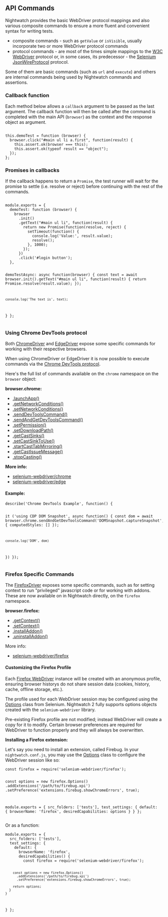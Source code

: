 ## API Commands

Nightwatch provides the basic WebDriver protocol mappings and also various composite commands to ensure a more fluent and convenient syntax for writing tests.

- composite commands - such as `getValue` or `isVisible`, usually incorporate two or more WebDriver protocol commands
- protocol commands - are most of the times simple mappings to the <a href="https://www.w3.org/TR/webdriver/" target="_blank">W3C WebDriver</a> protocol or, in some cases, its predecessor - the <a href="https://github.com/SeleniumHQ/selenium/wiki/JsonWireProtocol" target="_blank">Selenium JsonWireProtocol</a> protocol.

Some of them are basic commands (such as `url` and `execute`) and others are internal commands being used by Nightwatch commands and assertions.

### Callback function
Each method below allows a `callback` argument to be passed as the last argument. The callback function will then be called after the command is completed with the main API (`browser`) as the context and the response object as argument.

<div class="sample-test"><pre data-language="javascript"><code class="language-javascript">
this.demoTest = function (browser) {
  browser.click("#main ul li a.first", function(result) {
    this.assert.ok(browser === this);
    this.assert.ok(typeof result == "object");
  });
};</code></pre></div>

### Promises in callbacks
If the callback happens to return a `Promise`, the test runner will wait for the promise to settle (i.e. resolve or reject) before continuing with the rest of the commands.
<div class="sample-test"><pre data-language="javascript"><code class="language-javascript">
module.exports = {
  demoTest: function (browser) {
    browser
      .init()
      .getText("#main ul li", function(result) {
        return new Promise(function(resolve, reject) {
          setTimeout(function() {
            console.log('Value:', result.value);
            resolve();
          }, 1000);
        });
      })
      .click('#login button');
  },
  
  demoTestAsync: async function(browser) {
    const text = await browser.init().getText("#main ul li", function(result) {
      return Promise.resolve(result.value);
    });              
    
    console.log('The text is', text);
  }
};</code></pre></div>

### Using Chrome DevTools protocol
Both [ChromeDriver](https://www.selenium.dev/selenium/docs/api/javascript/module/selenium-webdriver/chrome_exports_Driver.html) and [EdgeDriver](https://www.selenium.dev/selenium/docs/api/javascript/module/selenium-webdriver/edge_exports_Driver.html) expose some specific commands for working with their respective browsers.

When using ChromeDriver or EdgeDriver it is now possible to execute commands via the [Chrome DevTools protocol](https://chromedevtools.github.io/devtools-protocol/). 

Here's the full list of commands available on the `chrome` namespace on the `browser` object:

**browser.chrome:**
- [.launchApp()](https://www.selenium.dev/selenium/docs/api/javascript/module/selenium-webdriver/chrome_exports_Driver.html#launchApp)
- [.getNetworkConditions()](https://www.selenium.dev/selenium/docs/api/javascript/module/selenium-webdriver/chrome_exports_Driver.html#getNetworkConditions)
- [.setNetworkConditions()](https://www.selenium.dev/selenium/docs/api/javascript/module/selenium-webdriver/chrome_exports_Driver.html#setNetworkConditions)
- [.sendDevToolsCommand()](https://www.selenium.dev/selenium/docs/api/javascript/module/selenium-webdriver/chrome_exports_Driver.html#sendDevToolsCommand)
- [.sendAndGetDevToolsCommand()](https://www.selenium.dev/selenium/docs/api/javascript/module/selenium-webdriver/chrome_exports_Driver.html#sendAndGetDevToolsCommand)
- [.setPermission()](https://www.selenium.dev/selenium/docs/api/javascript/module/selenium-webdriver/chrome_exports_Driver.html#setPermission)
- [.setDownloadPath()](https://www.selenium.dev/selenium/docs/api/javascript/module/selenium-webdriver/chrome_exports_Driver.html#setDownloadPath)
- [.getCastSinks()](https://www.selenium.dev/selenium/docs/api/javascript/module/selenium-webdriver/chrome_exports_Driver.html#getCastSinks)
- [.setCastSinkToUse()](https://www.selenium.dev/selenium/docs/api/javascript/module/selenium-webdriver/chrome_exports_Driver.html#setCastSinkToUse)
- [.startCastTabMirroring()](https://www.selenium.dev/selenium/docs/api/javascript/module/selenium-webdriver/chrome_exports_Driver.html#startCastTabMirroring)
- [.getCastIssueMessage()](https://www.selenium.dev/selenium/docs/api/javascript/module/selenium-webdriver/chrome_exports_Driver.html#getCastIssueMessage)
- [.stopCasting()](https://www.selenium.dev/selenium/docs/api/javascript/module/selenium-webdriver/chrome_exports_Driver.html#stopCasting)

**More info:**
- [selenium-webdriver/chrome](https://www.selenium.dev/selenium/docs/api/javascript/module/selenium-webdriver/chrome.html)
- [selenium-webdriver/edge](https://www.selenium.dev/selenium/docs/api/javascript/module/selenium-webdriver/edge.html)

#### Example:
<div class="sample-test"><pre data-language="javascript"><code class="language-javascript">describe('Chrome DevTools Example', function() {
  
  it ('using CDP DOM Snapshot', async function() {
    const dom = await browser.chrome.sendAndGetDevToolsCommand('DOMSnapshot.captureSnapshot', {
       computedStyles: []
    });
    
    console.log('DOM', dom)
  })
});</code></pre></div>

### Firefox Specific Commands

The [FirefoxDriver](https://www.selenium.dev/selenium/docs/api/javascript/module/selenium-webdriver/firefox_exports_Driver.html) exposes some specific commands, such as for setting context to run "privileged" javascript code or for working with addons. These are now available on in Nightwatch directly, on the `firefox` namespace.

**browser.firefox:**
- [.getContext()](https://www.selenium.dev/selenium/docs/api/javascript/module/selenium-webdriver/firefox_exports_Driver.html#getContext)
- [.setContext()](https://www.selenium.dev/selenium/docs/api/javascript/module/selenium-webdriver/firefox_exports_Driver.html#setContext)
- [.installAddon()](https://www.selenium.dev/selenium/docs/api/javascript/module/selenium-webdriver/firefox_exports_Driver.html#installAddon)
- [.uninstallAddon()](https://www.selenium.dev/selenium/docs/api/javascript/module/selenium-webdriver/firefox_exports_Driver.html#uninstallAddon)

More info:
- [selenium-webdriver/firefox](https://www.selenium.dev/selenium/docs/api/javascript/module/selenium-webdriver/firefox.html)

#### Customizing the Firefox Profile
Each [Firefox WebDriver](https://firefox-source-docs.mozilla.org/testing/geckodriver/index.html) instance will be created with an anonymous profile, ensuring browser historys do not share session data (cookies, history, cache, offline storage, etc.).

The profile used for each WebDriver session may be configured using the [Options](https://www.selenium.dev/selenium/docs/api/javascript/module/selenium-webdriver/firefox_exports_Options.html) class from Selenium. Nightwatch 2 fully supports options objects created with the `selenium-webdriver` library.

<div class="alert alert-warning">
Pre-existing Firefox profile are not modified; instead WebDriver will create a copy for it to modify. Certain browser preferences are required for WebDriver to function properly and they will always be overwritten.
</div>


**Installing a Firefox extension:**

Let's say you need to install an extension, called Firebug. In your `nightwatch.conf.js`, you may use the [Options](https://www.selenium.dev/selenium/docs/api/javascript/module/selenium-webdriver/firefox_exports_Options.html) class to configure the WebDriver session like so:

<div class="sample-test"><pre data-language="javascript"><code class="language-javascript">const firefox = require('selenium-webdriver/firefox');

const options = new firefox.Options()
  .addExtensions('/path/to/firebug.xpi')
  .setPreference('extensions.firebug.showChromeErrors', true);

module.exports = {
  src_folders: ['tests'],
  test_settings: {
    default: {
      browserName: 'firefox',
      desiredCapabilities: options
    }
  }
};
</code></pre></div>

Or as a function:

<div class="sample-test"><pre data-language="javascript"><code class="language-javascript">module.exports = {
  src_folders: ['tests'],
  test_settings: {
    default: {
      browserName: 'firefox',
      desiredCapabilities() {
        const firefox = require('selenium-webdriver/firefox');

        const options = new firefox.Options()
          .addExtensions('/path/to/firebug.xpi')
          .setPreference('extensions.firebug.showChromeErrors', true);
        
        return options;
      }
    }
  }
};
</code></pre></div>

